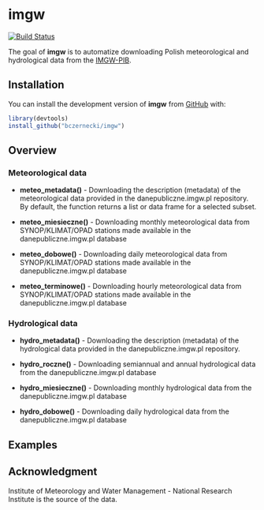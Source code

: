 
<!-- README.md is generated from README.Rmd. Please edit that file -->
imgw
====

[![Build Status](https://travis-ci.org/bczernecki/imgw.png?branch=master)](https://travis-ci.org/bczernecki/imgw)

The goal of **imgw** is to automatize downloading Polish meteorological and hydrological data from the [IMGW-PIB](https://dane.imgw.pl/).

Installation
------------

<!-- You can install the released version of imgw from [CRAN](https://CRAN.R-project.org) with: -->
<!-- ``` r -->
<!-- install.packages("imgw") -->
<!-- ``` -->
You can install the development version of **imgw** from [GitHub](https://github.com/bczernecki/imgw) with:

``` r
library(devtools)
install_github("bczernecki/imgw")
```

Overview
--------

### Meteorological data

-   **meteo\_metadata()** - Downloading the description (metadata) of the meteorological data provided in the danepubliczne.imgw.pl repository. By default, the function returns a list or data frame for a selected subset. <!--lista czy ramka??-->

-   **meteo\_miesieczne()** - Downloading monthly meteorological data from SYNOP/KLIMAT/OPAD stations made available in the danepubliczne.imgw.pl database

-   **meteo\_dobowe()** - Downloading daily meteorological data from SYNOP/KLIMAT/OPAD stations made available in the danepubliczne.imgw.pl database

-   **meteo\_terminowe()** - Downloading hourly meteorological data from SYNOP/KLIMAT/OPAD stations made available in the danepubliczne.imgw.pl database

### Hydrological data

-   **hydro\_metadata()** - Downloading the description (metadata) of the hydrological data provided in the danepubliczne.imgw.pl repository.

-   **hydro\_roczne()** - Downloading semiannual and annual hydrological data from the danepubliczne.imgw.pl database

-   **hydro\_miesieczne()** - Downloading monthly hydrological data from the danepubliczne.imgw.pl database

-   **hydro\_dobowe()** - Downloading daily hydrological data from the danepubliczne.imgw.pl database

Examples
--------

Acknowledgment
--------------

Institute of Meteorology and Water Management - National Research Institute is the source of the data.
